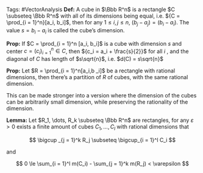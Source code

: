 Tags: #VectorAnalysis 
**********Def:********** A cube in $\Bbb R^n$ is a rectangle $C \subseteq \Bbb R^n$ with all of its dimensions being equal, i.e. ${C = \prod_{i = 1}^n}[a_i, b_i]$, then for any $1\le i, j\le n$, $(b_j-a_j) = (b_i - a_i)$. The value ${s = b_i-a_i}$ is called the cube’s dimension.

************Prop:************ If $C = \prod_{i = 1}^n [a_i, b_i]$ is a cube with dimension $s$ and center $c = (c_i)_{i = 1}^n \in C$, then ${c_i = a_i + \frac{s}{2}}$ for all $i$ , and the diagonal of $C$ has length of $s\sqrt{n}$, i.e. $d(C) = s\sqrt{n}$

************Prop:************ Let $R = \prod_{i = 1}^n[a_i,b _i]$ be a rectangle with rational dimensions, then there’s a partition of $R$ of cubes, with the same rational dimension.

This can be made stronger into a version where the dimension of the cubes can be arbitrarily small dimension, while preserving the rationality of the dimension.

**************Lemma:************** Let $R_1, \dots, R_k \subseteq \Bbb R^n$ are rectangles, for any $\varepsilon >0$ exists a finite amount of cubes ${C_1, \dots, C_l}$ with rational dimensions that

$$ \bigcup _{j = 1}^k R_j \subseteq \bigcup_{i = 1}^l C_i $$

and

$$ 0 \le \sum_{i = 1}^l m(C_i) - \sum_{j = 1}^k m(R_j) < \varepsilon $$